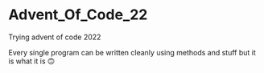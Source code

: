 # Advent_Of_Code_22
Trying advent of code 2022

Every single program can be written cleanly using methods and stuff
but it is what it is 🙃
